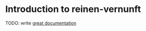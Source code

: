 # Introduction to reinen-vernunft

TODO: write [great documentation](http://jacobian.org/writing/what-to-write/)
